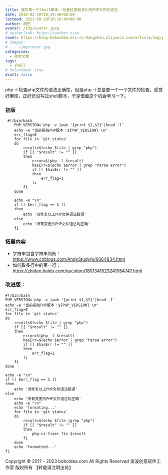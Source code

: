 ```yaml
---
title: 我的第一个Shell脚本——批量检查有变化的PHP文件的语法
date: 2018-03-20T10:19:40+08:00
lastmod: 2021-09-29T10:19:40+08:00
author: 胡巴
avatar: /img/avatar.jpeg
# authorlink: https://author.site
cover: https://blog-boboidea.oss-cn-hangzhou.aliyuncs.com/article/img/posts/我的第一个Shell脚本——批量检查有变化的PHP文件的语法.jpg
# images:
#   - /img/cover.jpg
categories:
  - 技术文章
tags:
  - shell
# nolastmod: true
draft: false
---
```


php -l 检查php文件的语法正确性，但是php -l 总是要一个一个文件的检查，感觉好麻烦，正好还没写过shell脚本，于是借着这个机会学习一下。

<!--more-->

### 初版

```
 #!/bin/bash
    PHP_VERSION=`php -v |awk '{print $1,$2}'|head -1`
    echo -e "当前系统PHP版本：${PHP_VERSION} \n"
    err_flag=0
    for file in `git status`
    do
        result=$(echo $file | grep "php")
        if [[ "$result" != "" ]]
        then
            error=$(php -l $result)
            hasErr=$(echo $error | grep "Parse error")
            if [[ $hasErr != "" ]]
            then
                err_flag=1
            fi
        fi
    done

    echo -e "\n"
    if [[ $err_flag == 1 ]]
    then
        echo '请修复以上PHP文件语法错误'
    else
        echo '所有变更的PHP文件语法均正确'
    fi
```

### 拓展内容
- 字符串包含字符串判断：https://www.cnblogs.com/AndyStudy/p/6064834.html
- 如何取多行中的第一行：https://zhidao.baidu.com/question/1801341523241054747.html

### 改进版：

```
#!/bin/bash
PHP_VERSION=`php -v |awk '{print $1,$2}'|head -1`
echo -e "当前系统PHP版本：${PHP_VERSION} \n"
err_flag=0
for file in `git status`
do
    result=$(echo $file | grep "php")
    if [[ "$result" != "" ]]
    then
        error=$(php -l $result)
        hasErr=$(echo $error | grep "Parse error")
        if [[ $hasErr != "" ]]
        then
            err_flag=1
        fi
    fi
done

echo -e "\n"
if [[ $err_flag == 1 ]]
then
    echo '请修复以上PHP文件语法错误'
else
    echo '所有变更的PHP文件语法均正确'
    echo -e "\n"
    echo 'formating...'
    for file in `git status`
    do
        result=$(echo $file |grep "php")
        if [[ "$result" != "" ]]
        then
            php-cs-fixer fix $result
        fi
    done
    echo 'formatted...'
fi
```

<!--declare-declare-->

Copyright &copy; 2017 - 2023 boboidea.com All Rights Reserved 波波创意软件工作室 版权所有 【转载请注明出处】
